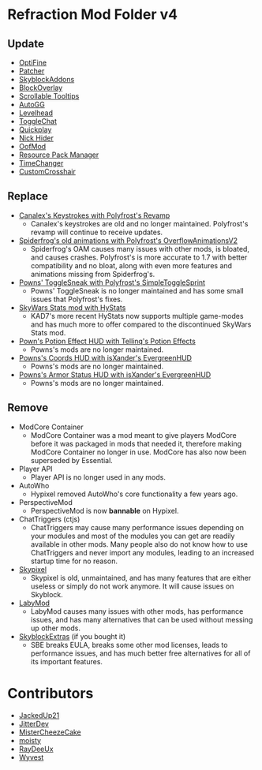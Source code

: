 # Refraction Mod Folder v4

## Update

* [OptiFine](https://optifine.net/adloadx?f=preview_OptiFine_1.8.9_HD_U_M5.jar)
* [Patcher](https://sk1er.club/mods/patcher)
* [SkyblockAddons](https://github.com/BiscuitDevelopment/SkyblockAddons/releases/latest)
* [BlockOverlay](https://raw.githubusercontent.com/nacrt/SkyblockClient-REPO/main/files/mods/Block_Overlay_4.0.3.jar)
* [Scrollable Tooltips](https://sk1er.club/mods/text_overflow_scroll)
* [AutoGG](https://sk1er.club/mods/autogg)
* [Levelhead](https://sk1er.club/mods/level_head)
* [ToggleChat](https://github.com/boomboompower/ToggleChat/releases/latest)
* [Quickplay](https://github.com/QuickplayMod/quickplay/releases/latest)
* [Nick Hider](https://sk1er.club/mods/nick_hider)
* [OofMod](https://sk1er.club/mods/refractionoof)
* [Resource Pack Manager](https://github.com/SkyblockClient/SkyblockClient-REPO/blob/main/files/mods/Resource_Pack_Manager_1.2.jar)
* [TimeChanger](https://github.com/shatter-point/Revamped-TimeChanger/releases/latest)
* [CustomCrosshair](https://www.curseforge.com/minecraft/mc-mods/custom-crosshair-mod/files/all?filter-game-version=2020709689%3A5806)

## Replace

* [Canalex's Keystrokes with Polyfrost's Revamp](https://github.com/Polyfrost/Canelex-KeyStrokes-Revamp/releases/latest)
    * Canalex's keystrokes are old and no longer maintained. Polyfrost's revamp will continue to receive updates.
* [Spiderfrog's old animations with Polyfrost's OverflowAnimationsV2](https://github.com/Polyfrost/OverflowAnimationsV2/releases/latest)
    * Spiderfrog's OAM causes many issues with other mods, is bloated, and causes crashes. Polyfrost's is more accurate to 1.7 with better compatibility and no bloat, along with even more features and animations missing from Spiderfrog's.
* [Powns' ToggleSneak with Polyfrost's SimpleToggleSprint](https://github.com/Polyfrost/SimpleToggleSprint/releases/latest)
    * Powns' ToggleSneak is no longer maintained and has some small issues that Polyfrost's fixes.
* [SkyWars Stats mod with HyStats](https://cdn.discordapp.com/attachments/796895966414110751/1062109449810092142/HyStats-v4.0_1.8.9.jar)
    * KAD7's more recent HyStats now supports multiple game-modes and has much more to offer compared to the discontinued SkyWars Stats mod.
* [Pown's Potion Effect HUD with Tellinq's Potion Effects](https://github.com/Tellinq/Potion-Effects/releases/latest)
    * Powns's mods are no longer maintained.
* [Powns's Coords HUD with isXander's EvergreenHUD](https://modrinth.com/mod/evergreenhud/versions)
    * Powns's mods are no longer maintained.
* [Powns's Armor Status HUD with isXander's EvergreenHUD](https://modrinth.com/mod/evergreenhud/versions)
    * Powns's mods are no longer maintained.

## Remove

* ModCore Container
    * ModCore Container was a mod meant to give players ModCore before it was packaged in mods that needed it, therefore making ModCore Container no longer in use. ModCore has also now been superseded by Essential.
* Player API
    * Player API is no longer used in any mods.
* AutoWho
    * Hypixel removed AutoWho's core functionality a few years ago.
* PerspectiveMod
    * PerspectiveMod is now **bannable** on Hypixel.
* ChatTriggers (ctjs)
    * ChatTriggers may cause many performance issues depending on your modules and most of the modules you can get are readily available in other mods. Many people also do not know how to use ChatTriggers and never import any modules, leading to an increased startup time for no reason.
* [Skypixel](https://microcontrollersdev.github.io/Alternatives/1.8.9/skypixel)
    * Skypixel is old, unmaintained, and has many features that are either useless or simply do not work anymore. It will cause issues on Skyblock.
* [LabyMod](https://microcontrollersdev.github.io/Alternatives/1.8.9/labymod)
    * LabyMod causes many issues with other mods, has performance issues, and has many alternatives that can be used without messing up other mods.
* [SkyblockExtras](https://microcontrollersdev.github.io/Alternatives/1.8.9/skyblockextras) (if you bought it)
    * SBE breaks EULA, breaks some other mod licenses, leads to performance issues, and has much better free alternatives for all of its important features.

# Contributors

* [JackedUp21](https://github.com/JackedUp21)
* [JitterDev](https://github.com/JitterDev)
* [MisterCheezeCake](https://github.com/MisterCheezeCake)
* [moisty](https://github.com/Mqisty)
* [RayDeeUx](https://github.com/RayDeeUx)
* [Wyvest](https://github.com/wyvest)
